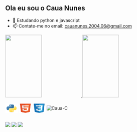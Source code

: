 ## Ola eu sou o Caua Nunes 

- 🌱 Estudando python e javascript
- 📫 Contate-me no email: cauanunes.2004.06@gmail.com
  
<a href="https://github.com/Cauanls/github-readme-stats">
  <img height=200 width="48% align="center" src="https://github-readme-stats.vercel.app/api?username=Cauanls&theme=dracula" />
</a>
<a href="https://github.com/Cauanls/convoychat">
  <img height=200 width="48% align="center" src="https://github-readme-stats.vercel.app/api/top-langs?username=Cauanls&layout=compact&langs_count=8&card_width=320&theme=dracula" />
</a>
<div style="display: inline_block"><br>
  <img align="center" alt="Caua-Python" height="30" width="40" src="https://raw.githubusercontent.com/devicons/devicon/master/icons/python/python-original.svg">
  <img align="center" alt="Caua-HTML" height="30" width="40" src="https://raw.githubusercontent.com/devicons/devicon/master/icons/html5/html5-original.svg">
  <img align="center" alt="Caua-CSS" height="30" width="40" src="https://raw.githubusercontent.com/devicons/devicon/master/icons/css3/css3-original.svg">  
  <img align="center" alt="Caua-C" height="30" width="40" src="https://cdn.jsdelivr.net/gh/devicons/devicon/icons/c/c-original.svg" />
</div>

##
<div> 
  <a href="https://instagram.com/cauanls_" target="_blank"><img src="https://img.shields.io/badge/-Instagram-%23E4405F?style=for-the-badge&logo=instagram&logoColor=white" target="_blank"></a>
  <a href="cauanunes.200406@gmail.com"><img src="https://img.shields.io/badge/-Gmail-%23333?style=for-the-badge&logo=gmail&logoColor=white" target="_blank"></a>
  <a href="www.linkedin.com/in/cauã-nunes-b9a6a5271" target="_blank"><img src="https://img.shields.io/badge/-LinkedIn-%230077B5?style=for-the-badge&logo=linkedin&logoColor=white" target="_blank"></a> 
</div>


